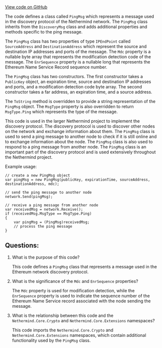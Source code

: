 [View code on GitHub](https://github.com/nethermindeth/nethermind/Nethermind.Network.Discovery/Messages/PingMsg.cs)

The code defines a class called `PingMsg` which represents a message used in the discovery protocol of the Nethermind network. The `PingMsg` class inherits from the `DiscoveryMsg` class and adds additional properties and methods specific to the ping message.

The `PingMsg` class has two properties of type `IPEndPoint` called `SourceAddress` and `DestinationAddress` which represent the source and destination IP addresses and ports of the message. The `Mdc` property is a nullable byte array that represents the modification detection code of the message. The `EnrSequence` property is a nullable long that represents the Ethereum Name Service Record sequence number.

The `PingMsg` class has two constructors. The first constructor takes a `PublicKey` object, an expiration time, source and destination IP addresses and ports, and a modification detection code byte array. The second constructor takes a far address, an expiration time, and a source address.

The `ToString` method is overridden to provide a string representation of the `PingMsg` object. The `MsgType` property is also overridden to return `MsgType.Ping` which represents the type of the message.

This code is used in the larger Nethermind project to implement the discovery protocol. The discovery protocol is used to discover other nodes on the network and exchange information about them. The `PingMsg` class is used to send a ping message to another node to check if it is still online and to exchange information about the node. The `PingMsg` class is also used to respond to a ping message from another node. The `PingMsg` class is an important part of the discovery protocol and is used extensively throughout the Nethermind project. 

Example usage:

```
// create a new PingMsg object
var pingMsg = new PingMsg(publicKey, expirationTime, sourceAddress, destinationAddress, mdc);

// send the ping message to another node
network.Send(pingMsg);

// receive a ping message from another node
var receivedMsg = network.Receive();
if (receivedMsg.MsgType == MsgType.Ping)
{
    var pingMsg = (PingMsg)receivedMsg;
    // process the ping message
}
```
## Questions: 
 1. What is the purpose of this code?
    
    This code defines a `PingMsg` class that represents a message used in the Ethereum network discovery protocol.

2. What is the significance of the `Mdc` and `EnrSequence` properties?
    
    The `Mdc` property is used for modification detection, while the `EnrSequence` property is used to indicate the sequence number of the Ethereum Name Service record associated with the node sending the message.

3. What is the relationship between this code and the `Nethermind.Core.Crypto` and `Nethermind.Core.Extensions` namespaces?
    
    This code imports the `Nethermind.Core.Crypto` and `Nethermind.Core.Extensions` namespaces, which contain additional functionality used by the `PingMsg` class.